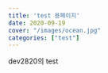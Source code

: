 ```yaml
---
title: 'test 용페이지'
date: 2020-09-19
cover: "/images/ocean.jpg"
categories: ["test"]
---
```


dev2820의 test
